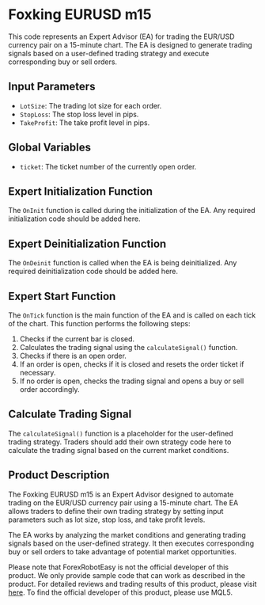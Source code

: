 # Foxking EURUSD m15

This code represents an Expert Advisor (EA) for trading the EUR/USD currency pair on a 15-minute chart. The EA is designed to generate trading signals based on a user-defined trading strategy and execute corresponding buy or sell orders.

## Input Parameters

- `LotSize`: The trading lot size for each order.
- `StopLoss`: The stop loss level in pips.
- `TakeProfit`: The take profit level in pips.

## Global Variables

- `ticket`: The ticket number of the currently open order.

## Expert Initialization Function

The `OnInit` function is called during the initialization of the EA. Any required initialization code should be added here.

## Expert Deinitialization Function

The `OnDeinit` function is called when the EA is being deinitialized. Any required deinitialization code should be added here.

## Expert Start Function

The `OnTick` function is the main function of the EA and is called on each tick of the chart. This function performs the following steps:

1. Checks if the current bar is closed.
2. Calculates the trading signal using the `calculateSignal()` function.
3. Checks if there is an open order.
4. If an order is open, checks if it is closed and resets the order ticket if necessary.
5. If no order is open, checks the trading signal and opens a buy or sell order accordingly.

## Calculate Trading Signal

The `calculateSignal()` function is a placeholder for the user-defined trading strategy. Traders should add their own strategy code here to calculate the trading signal based on the current market conditions.

## Product Description

The Foxking EURUSD m15 is an Expert Advisor designed to automate trading on the EUR/USD currency pair using a 15-minute chart. The EA allows traders to define their own trading strategy by setting input parameters such as lot size, stop loss, and take profit levels.

The EA works by analyzing the market conditions and generating trading signals based on the user-defined strategy. It then executes corresponding buy or sell orders to take advantage of potential market opportunities.

Please note that ForexRobotEasy is not the official developer of this product. We only provide sample code that can work as described in the product. For detailed reviews and trading results of this product, please visit [here](https://forexroboteasy.com/forex-robot-review/foxking-eurusd-m15-review-unbiased-forex-software-analysis/). To find the official developer of this product, please use MQL5.
